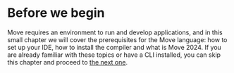 # Before we begin

Move requires an environment to run and develop applications, and in this small chapter we will cover the prerequisites for the Move language: how to set up your IDE, how to install the compiler and what is Move 2024. If you are already familiar with these topics or have a CLI installed, you can skip this chapter and proceed to [the next one](../your-first-move/hello-world.md).
